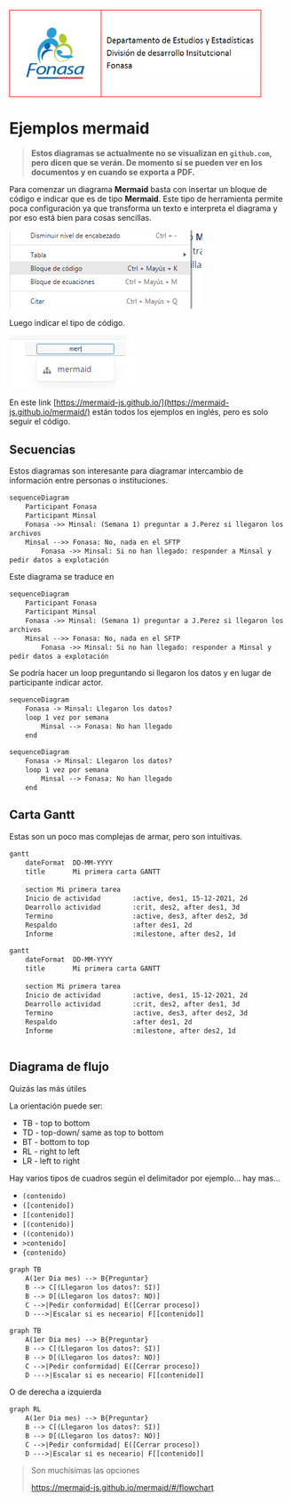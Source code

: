 <table >
<tbody>
<tr>
<td style="border: 1px solid red;"><img align="left" height="150" src="img/logofonasa.jpg"></td>
<td style="border: 1px solid red;"><img align="right"  height="70" src="img/header.png"></td>
</tr>
</tbody>
</table>



# Ejemplos mermaid

> **Estos diagramas se actualmente no se visualizan en `github.com`, pero dicen que se verán. De momento si se pueden ver en los documentos y en cuando se exporta a PDF.**

Para comenzar un diagrama **Mermaid** basta con insertar un bloque de código e indicar que es de tipo **Mermaid**. Este tipo de herramienta permite poca configuración ya que transforma un texto e interpreta el diagrama y por eso está bien para cosas sencillas.

![image-20211206094319951](img/image-20211206094319951.png)

Luego indicar el tipo de código.

![image-20211206094356794](img/image-20211206094356794.png)

En este link [https://mermaid-js.github.io/](https://mermaid-js.github.io/mermaid/) están todos los ejemplos en inglés, pero es solo seguir el código.

## Secuencias

Estos diagramas son interesante para diagramar  intercambio de información entre personas o instituciones.

```
sequenceDiagram
	Participant Fonasa
	Participant Minsal
	Fonasa ->> Minsal: (Semana 1) preguntar a J.Perez si llegaron los archivos
	Minsal -->> Fonasa: No, nada en el SFTP
        Fonasa ->> Minsal: Si no han llegado: responder a Minsal y pedir datos a explotación
```

Este diagrama se traduce en 

```mermaid
sequenceDiagram
	Participant Fonasa
	Participant Minsal
	Fonasa ->> Minsal: (Semana 1) preguntar a J.Perez si llegaron los archivos
	Minsal -->> Fonasa: No, nada en el SFTP
        Fonasa ->> Minsal: Si no han llegado: responder a Minsal y pedir datos a explotación
```

Se podría hacer un loop preguntando si llegaron los datos y en lugar de participante indicar actor.

```
sequenceDiagram
	Fonasa -> Minsal: Llegaron los datos?
	loop 1 vez por semana
		Minsal --> Fonasa: No han llegado
	end
```

```mermaid
sequenceDiagram
	Fonasa -> Minsal: Llegaron los datos?
	loop 1 vez por semana
		Minsal --> Fonasa: No han llegado
	end
```

## Carta Gantt

Estas son un poco mas complejas de armar, pero son intuitivas.

```
gantt
	dateFormat 	DD-MM-YYYY
	title 		Mi primera carta GANTT
	
	section Mi primera tarea
	Inicio de actividad        :active, des1, 15-12-2021, 2d
	Dearrollo actividad        :crit, des2, after des1, 3d
	Termino                    :active, des3, after des2, 3d
	Respaldo                   :after des1, 2d
	Informe                    :milestone, after des2, 1d
```



```mermaid
gantt
	dateFormat 	DD-MM-YYYY
	title 		Mi primera carta GANTT
	
	section Mi primera tarea
	Inicio de actividad        :active, des1, 15-12-2021, 2d
	Dearrollo actividad        :crit, des2, after des1, 3d
	Termino                    :active, des3, after des2, 3d
	Respaldo                   :after des1, 2d
	Informe                    :milestone, after des2, 1d
	
```

## Diagrama de flujo

Quizás las más útiles

La orientación puede ser:

- TB - top to bottom
- TD - top-down/ same as top to bottom
- BT - bottom to top
- RL - right to left
- LR - left to right

Hay varios tipos de cuadros según el delimitador por ejemplo... hay mas...

- `(contenido)`
- `([contenido])`
- `[[contenido]]`
- `[(contenido)]`
- `((contenido))`
- `>contenido]`
- `{contenido}`

```
graph TB
	A(1er Dia mes) --> B{Preguntar}
	B --> C[(Llegaron los datos?: SI)]
	B --> D[(Llegaron los datos?: NO)]
	C -->|Pedir conformidad| E([Cerrar proceso])
	D --->|Escalar si es neceario| F[[contenido]]
```



```mermaid
graph TB
	A(1er Dia mes) --> B{Preguntar}
	B --> C[(Llegaron los datos?: SI)]
	B --> D[(Llegaron los datos?: NO)]
	C -->|Pedir conformidad| E([Cerrar proceso])
	D --->|Escalar si es neceario| F[[contenido]]
```

O de derecha a izquierda

```mermaid
graph RL
	A(1er Dia mes) --> B{Preguntar}
	B --> C[(Llegaron los datos?: SI)]
	B --> D[(Llegaron los datos?: NO)]
	C -->|Pedir conformidad| E([Cerrar proceso])
	D --->|Escalar si es neceario| F[[contenido]]
```

> Son muchísimas las opciones
>
> https://mermaid-js.github.io/mermaid/#/flowchart





